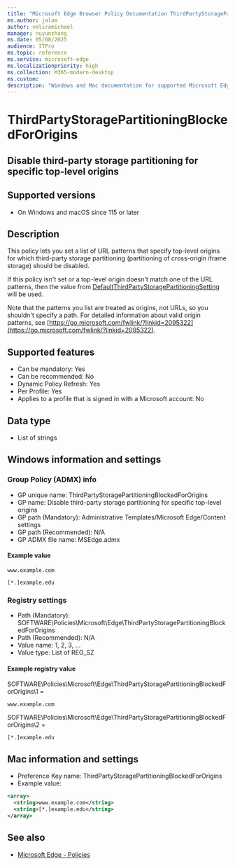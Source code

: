 ```yaml
---
title: "Microsoft Edge Browser Policy Documentation ThirdPartyStoragePartitioningBlockedForOrigins"
ms.author: jalam
author: vmliramichael
manager: nuyunzhang
ms.date: 05/08/2025
audience: ITPro
ms.topic: reference
ms.service: microsoft-edge
ms.localizationpriority: high
ms.collection: M365-modern-desktop
ms.custom:
description: "Windows and Mac documentation for supported Microsoft Edge Browser policy: Disable third-party storage partitioning for specific top-level origins"
---
```


<!--THIS FILE IS AUTOMATICALLY GENERATED. MANUAL CHANGES WILL BE OVERWRITTEN.-->
<!--Please contact the Microsoft Edge Manageability team with any questions.-->

# ThirdPartyStoragePartitioningBlockedForOrigins

## Disable third-party storage partitioning for specific top-level origins


## Supported versions

- On Windows and macOS since 115 or later

## Description

This policy lets you set a list of URL patterns that specify top-level origins for which third-party storage partitioning (partitioning of cross-origin iframe storage) should be disabled.

If this policy isn't set or a top-level origin doesn't match one of the URL patterns, then the value from [DefaultThirdPartyStoragePartitioningSetting](DefaultThirdPartyStoragePartitioningSetting.md) will be used.

Note that the patterns you list are treated as origins, not URLs, so you shouldn't specify a path. For detailed information about valid origin patterns, see [https://go.microsoft.com/fwlink/?linkid=2095322](https://go.microsoft.com/fwlink/?linkid=2095322).

## Supported features

- Can be mandatory: Yes
- Can be recommended: No
- Dynamic Policy Refresh: Yes
- Per Profile: Yes
- Applies to a profile that is signed in with a Microsoft account: No

## Data type

- List of strings

## Windows information and settings

### Group Policy (ADMX) info

- GP unique name: ThirdPartyStoragePartitioningBlockedForOrigins
- GP name: Disable third-party storage partitioning for specific top-level origins
- GP path (Mandatory): Administrative Templates/Microsoft Edge/Content settings
- GP path (Recommended): N/A
- GP ADMX file name: MSEdge.admx

#### Example value

```
www.example.com
```

```
[*.]example.edu
```

### Registry settings

- Path (Mandatory): SOFTWARE\Policies\Microsoft\Edge\ThirdPartyStoragePartitioningBlockedForOrigins
- Path (Recommended): N/A
- Value name: 1, 2, 3, ...
- Value type: List of REG_SZ

#### Example registry value

SOFTWARE\Policies\Microsoft\Edge\ThirdPartyStoragePartitioningBlockedForOrigins\1 =
```
www.example.com
```

SOFTWARE\Policies\Microsoft\Edge\ThirdPartyStoragePartitioningBlockedForOrigins\2 =
```
[*.]example.edu
```




## Mac information and settings

- Preference Key name: ThirdPartyStoragePartitioningBlockedForOrigins
- Example value:

```xml
<array>
  <string>www.example.com</string>
  <string>[*.]example.edu</string>
</array>
```

## See also
- [Microsoft Edge - Policies](../microsoft-edge-policies.md)
